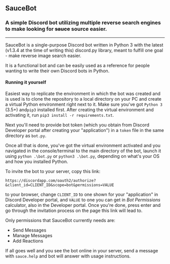 ## SauceBot
### A simple Discord bot utilizing multiple reverse search engines to make looking for ~~sauce~~ source easier.

---

SauceBot is a single-purpose Discord bot written in Python 3 with the latest (v1.3.4 at the time of writing this) discord.py library, meant to fulfill one goal - make reverse image search easier.

It is a functional bot and can be easily used as a reference for people wanting to write their own Discord bots in Python.

#### Running it yourself

Easiest way to replicate the environment in which the bot was created and is used is to clone the repository to a local directory on your PC and create a virtual Python environment right next to it. Make sure you've got `Python 3` (3.5+) and`pip3` installed first. After creating the virtual environment and activating it, run `pip3 install -r requirements.txt`.

Next you'll need to provide bot token (which you obtain from Discord Developer portal after creating your "application") in a `token` file in the same directory as `bot.py`.

Once all that is done, you've got the virtual environment activated and you navigated in the console/terminal to the main directory of the bot, launch it using `python .\bot.py` or `python3 .\bot.py`, depending on what's your OS and how you installed Python.

To invite the bot to your server, copy this link:

`https://discordapp.com/oauth2/authorize?&client_id=CLIENT_ID&scope=bot&permissions=VALUE`

to your browser, change `CLIENT_ID` to one shown for your "application" in Discord Developer portal, and `VALUE` to one you can get in *Bot Permissions* calculator, also in the Developer portal. Once you're done, press enter and go through the invitation process on the page this link will lead to.

Only permissions that SauceBot currently needs are:

* Send Messages
* Manage Messages
* Add Reactions

If all goes well and you see the bot online in your server, send a message with `sauce.help` and bot will answer with usage instructions.